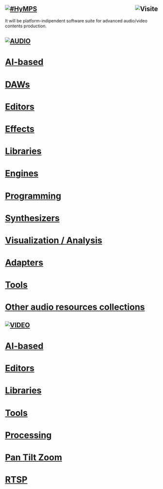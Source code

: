 ## [![#HyMPS](http://www.forart.it/progetti/HyMPS/logo.png)](https://github.com/forart/HyMPS# "HYbrid Multimedia Production Suite") <img src="https://c.andyhoppe.com/1686913050" align="right" style="border:none" alt="Visite" />
It will be platform-indipendent software suite for advanced audio/video contents production.


## [![AUDIO](https://flat.badgen.net/badge/HyMPS/AUDIO/green?scale=3)]()
# [AI-based](https://github.com/forart/HyMPS/blob/main/AIaudio.md#---)
# [DAWs](https://github.com/forart/HyMPS/blob/main/DAWs.md#---)
# [Editors](https://github.com/forart/HyMPS/blob/main/Aeditors.md#subsections-)
# [Effects](https://github.com/forart/HyMPS/blob/main/AudioFXs.md#subsections-)
# [Libraries](https://github.com/forart/HyMPS/blob/main/AudioLIBs.md#subsections-)
# [Engines](https://github.com/forart/HyMPS/blob/main/Aengines.md#subsections-)
# [Programming](https://github.com/forart/HyMPS/blob/main/Programming.md#subsections-)
# [Synthesizers](https://github.com/forart/HyMPS/blob/main/Synths.md#subsections-)
# [Visualization / Analysis](https://github.com/forart/HyMPS/blob/main/visuanalysis.md#--)
# [Adapters](https://github.com/forart/HyMPS/blob/main/Adapters.md#subsections-)
# [Tools](https://github.com/forart/HyMPS/blob/main/A_Tools.md#--)

# [Other audio resources collections](https://github.com/forart/HyMPS/blob/main/A_Collections.md)

## [![VIDEO](https://flat.badgen.net/badge/HyMPS/VIDEO/green?scale=3)]()
# [AI-based](https://github.com/forart/HyMPS/blob/main/AIvideo.md#---)
# [Editors](https://github.com/forart/HyMPS/blob/main/VideoEditors.md#subsections-)
# [Libraries](https://github.com/forart/HyMPS/blob/main/VideoLIBs.md#subsections)
# [Tools](https://github.com/forart/HyMPS/blob/main/VideoTools.md#subsections)
# [Processing](https://github.com/forart/HyMPS/blob/main/Processing.md#subsections-)
# [Pan Tilt Zoom](https://github.com/forart/HyMPS/blob/main/PTZstuff.md#--)
# [RTSP](https://github.com/forart/HyMPS/blob/main/RTSP.md#--)
    
